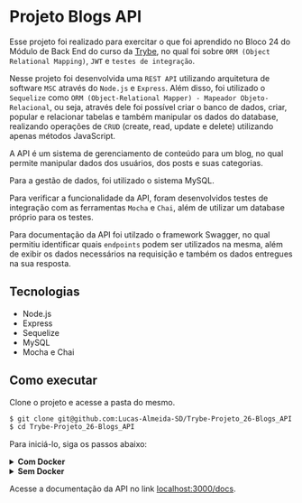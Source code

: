 # Projeto Blogs API

Esse projeto foi realizado para exercitar o que foi aprendido no Bloco 24 do Módulo de Back End do curso da [Trybe](https://www.betrybe.com/), no qual foi sobre `ORM (Object Relational Mapping)`, `JWT` e `testes de integração`.

Nesse projeto foi desenvolvida uma `REST API` utilizando arquitetura de software `MSC` através do `Node.js` e `Express`. Além disso, foi utilizado o `Sequelize` como `ORM (Object-Relational Mapper) - Mapeador Objeto-Relacional`, ou seja, através dele foi possível criar o banco de dados, criar, popular e relacionar tabelas e também manipular os dados do database, realizando operações de `CRUD` (create, read, update e delete) utilizando apenas métodos JavaScript.

A API é um sistema de gerenciamento de conteúdo para um blog, no qual permite manipular dados dos usuários, dos posts e suas categorias.

Para a gestão de dados, foi utilizado o sistema MySQL.

Para verificar a funcionalidade da API, foram desenvolvidos testes de integração com as ferramentas `Mocha` e `Chai`, além de utilizar um database próprio para os testes.

Para documentação da API foi utilzado o framework Swagger, no qual permitiu identificar quais `endpoints` podem ser utilizados na mesma, além de exibir os dados necessários na requisição e também os dados entregues na sua resposta.

## Tecnologias

  - Node.js
  - Express
  - Sequelize
  - MySQL
  - Mocha e Chai

## Como executar

Clone o projeto e acesse a pasta do mesmo.

```bash
$ git clone git@github.com:Lucas-Almeida-SD/Trybe-Projeto_26-Blogs_API.git
$ cd Trybe-Projeto_26-Blogs_API
```

Para iniciá-lo, siga os passos abaixo:

<details>
  <summary><strong>Com Docker</strong></summary>

  ```bash
  # Criar container
  $ docker-compose up -d

  # Abrir terminal interativo do container
  $ docker container exec -it store_manager bash

  # Instalar as dependências
  $ npm install

  # Deletar o banco de dados (caso exista)
  $ npm run drop

  # Criar o banco de dados
  $ npm run create

  # Criar tabelas
  $ npm run migrate

  # Popular tabelas do banco de dados
  $ npm run seed

  # Iniciar o projeto
  $ npm start
  ```

  Para executar os testes, utilize o terminal interativo do container e insira o comando abaixo: 

  ```bash
  $ npm run test
  ```
</details>

<details>
  <summary><strong>Sem Docker</strong></summary>

  ```bash
  # Instalar as dependências
  $ npm install

  # Deletar o banco de dados (caso exista)
  $ npm run drop

  # Criar o banco de dados
  $ npm run create

  # Criar tabelas
  $ npm run migrate

  # Popular tabelas do banco de dados
  $ npm run seed

  # Iniciar o projeto
  $ npm start
  ```

  Para executar os testes, utilize o terminal e insira o comando abaixo: 

  ```bash
  $ npm run test
  ```
</details>

Acesse a documentação da API no link [localhost:3000/docs](http://localhost:3000/docs).